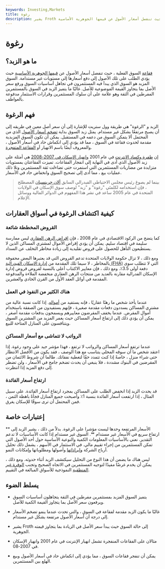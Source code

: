 ```yaml
---
keywords: Investing,Markets
title: رغوة
description: يشير Froth إلى ظروف السوق التي سبقت فقاعة السوق الفعلية ، حيث تنفصل أسعار الأصول عن قيمها الجوهرية الأساسية.
---
```


# رغوة
## ما هو الزبد؟

[فقاعة](/bubble) السوق الفعلية ، حيث تنفصل أسعار الأصول عن [قيمها الجوهرية الأساسية](/intrinsicvalue) حيث يؤدي الطلب على تلك الأصول إلى دفع أسعارها إلى مستويات غير مستدامة. السوق المزبد هو السوق الذي يبدأ فيه المستثمرون في تجاهل أساسيات السوق ورفع سعر الأصل بما يتجاوز القيمة الموضوعية للأصل. غالبًا ما يتميز الزبد في السوق بالمستثمرين المفرطين في الثقة وهو علامة على أن سلوك المستثمرين وقرارات الاستثمار مدفوعة بالعواطف.

## فهم الرغوة

الزبد و "الرغوة" هي طريقة وول ستريت للإشارة إلى أن سعر أصل معين في طريقه إلى أن يصبح مرتفعًا بشكل غير مستدام. يمثل زبد السوق بداية [تضخم أسعار الأصول](/price_inflation) الذي من المحتمل ألا يتمكن السوق من دعمه في المستقبل. يمكن أن تكون السوق المزبدية مقدمة لحدوث فقاعة في السوق ، مما قد يؤدي إلى انكماش حاد في أسعار الأصول ، والمعروف أيضًا باسم الانهيار أو [الفقاعة المتفجرة](/bubble-theory).

إن [طفرة وكساد الإنترنت](/dotcom-bubble) في عام 2001 [وانهيار الإسكان في 2007-2008](/housing_bubble) هي أمثلة على زبد الأصول الذي أدى في النهاية إلى انفجار الفقاعات. تميزت الفقاعتان بمستويات متزايدة من مضاربات المستثمرين التي استمرت حتى تضاءلت ثقة المستثمرين وتلا ذلك عمليات بيع ، مما أدى إلى تصحيح السوق وانخفاض حاد في الأسعار.

> بينما لم يصوغ رئيس مجلس الاحتياطي الفيدرالي السابق [ألان جرينسبان](/alangreenspan) المصطلح ، فإن استخدامه لكلمتَي "رغوة" و "زبد" لوصف سوق الإسكان في الولايات المتحدة في عام 2005 ساعد في نشر هذا المفهوم في الدوائر المالية ووسائل الإعلام.

>

## كيفية اكتشاف الرغوة في أسواق العقارات

### القروض المخططة شائعة

كما يتضح من الركود الاقتصادي في عام 2008 ، فإن [إقراض الرهن العقاري](/subprimeloan) ليس ممارسة سليمة في اقتصاد سليم. يمكن أن يؤدي إقراض الأموال لمشتري المساكن الذين لا يستطيعون التأهل للحصول على قروض تقليدية إلى زيادة مخاطر التخلف عن السداد.

ومع ذلك ، لا تزال حكومة الولايات المتحدة تدعم القروض التي قد يعتبرها البعض محفوفة بالمخاطر ، لا سيما تلك المقدمة من [إدارة الإسكان الفيدرالية (FHA)](/fhaloan) التي لا تتطلب سوى دفعة أولى 3.5٪. ومع ذلك ، فإن معايير الاكتتاب أعلى بالنسبة لقروض قروض إدارة الإسكان الفدرالية مقارنة بالعديد من منتجات الرهن العقاري منخفضة الملاءة والمدفوعة المقدمة في أوائل العقد الأول من القرن الحادي والعشرين.

### هناك الكثير من النفوذ في العمل

عندما يأخذ شخص ما رهنًا عقاريًا ، فإنه يستفيد من [أمواله](/leverage). إذا كانت نسبة عالية من مشتري المساكن يسددون دفعات مقدمة صغيرة ، فإنهم يستفيدون من الصفقة باستخدام أموال المقرض. عندما يخفف المقرضون معاييرهم ويسمحون بدفعات مقدمة أصغر ، يمكن أن يؤدي ذلك إلى ارتفاع أسعار المساكن حيث يغمر المزيد من المشترين السوق ويتنافسون على المنازل المتاحة للبيع.

### الرواتب لا تتماشى مع أسعار المساكن

عندما ترتفع أسعار المساكن والرواتب لا ترتفع ، فهذا مؤشر جيد على وجود رغوة. إذا اعتقد شخص ما أن سوقه المحلي يتناسب مع هذا الوصف ، فقد يكون من الأفضل الانتظار حتى شراء منزل ، خاصةً إذا كنت تتمدد حقًا لتغطية نفقاتك. طالما أن شروط الائتمان من المقرضين في البنوك مشددة ، فلا ينبغي أن يحدث تضخم جامح في الأسعار ، ولن تضطر إلى دفع المزيد إذا انتظرت.

### ارتفاع أسعار الفائدة

قد يحدث الزبد إذا انخفض الطلب على المساكن بمجرد ارتفاع أسعار الفائدة. على سبيل المثال ، إذا ارتفعت أسعار الفائدة بنسبة 1٪ وأصبحت جميع المنازل فجأةً باهظة الثمن ، فمن المحتمل أن ترى سوقًا للإسكان يغرق.

## إعتبارات خاصة

الأسعار المرتفعة وحدها ليست مؤشرا على الرغوة. بدلاً من ذلك ، يشير الزبد إلى ** ارتفاع سريع في الأسعار غير مستدام **. السوق غير مستدام إذا كانت الأساسيات لا تدعم التقدير. نعني بالأساسيات المعلومات الكمية والنوعية الأساسية حول أحد الأصول التي تمكن المستثمرين من إجراء تقييم مالي. في الاستثمار في الأسهم ، يشمل ذلك تحليل أرباح الشركة [وإيراداتها](/revenue) وأصولها ومطلوباتها وإمكانات النمو.

ليس هناك ما يضمن أن هذا النوع من التحليل سيكتشف الزبد أثناء حدوثه. ومع ذلك ، يمكن أن يخدم غرضًا مفيدًا لتوجيه المستثمرين في الاتجاه الصحيح وتجنب [الوفرة غير المنطقية](/irrationalexuberance) النموذجية للأسواق المبالغة في التقييم.

## يسلط الضوء

- يتميز السوق المزبد بمستثمرين مفرطين في الثقة يتجاهلون أساسيات السوق ويرفعون سعر الأصل بما يتجاوز القيمة الكمية للأصل.

- غالبًا ما يكون الزبد مقدمة لفقاعة في السوق ، والتي تحدث عندما ينمو تضخم الأسعار إلى درجة أن أسعار الأصول مرتفعة بشكل غير مستدام.

- يشير Froth إلى حالة السوق حيث يبدأ سعر الأصل في الزيادة بما يتجاوز قيمته الجوهرية.

- مثالان على الفقاعات المنفجرة تشمل انهيار الإنترنت في عام 2001 وانهيار الإسكان في 2007-08.

- يمكن أن تنفجر فقاعات السوق ، مما يؤدي إلى انكماش حاد في أسعار الأصول وبيع الهلع بين المستثمرين.

